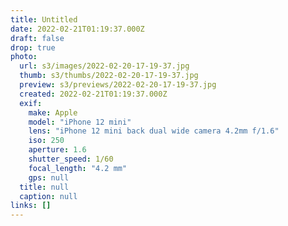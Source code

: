 ```yaml
---
title: Untitled
date: 2022-02-21T01:19:37.000Z
draft: false
drop: true
photo:
  url: s3/images/2022-02-20-17-19-37.jpg
  thumb: s3/thumbs/2022-02-20-17-19-37.jpg
  preview: s3/previews/2022-02-20-17-19-37.jpg
  created: 2022-02-21T01:19:37.000Z
  exif:
    make: Apple
    model: "iPhone 12 mini"
    lens: "iPhone 12 mini back dual wide camera 4.2mm f/1.6"
    iso: 250
    aperture: 1.6
    shutter_speed: 1/60
    focal_length: "4.2 mm"
    gps: null
  title: null
  caption: null
links: []
---
```


